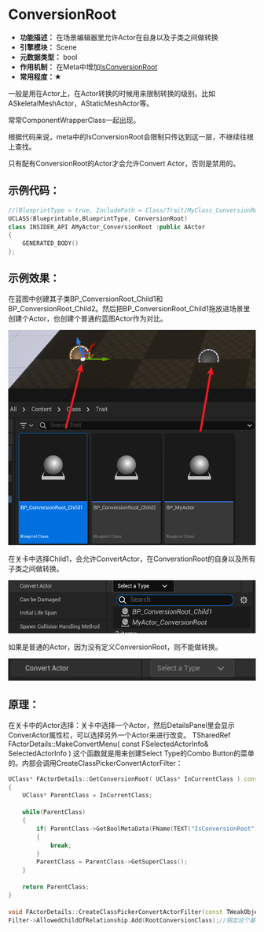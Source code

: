 # ConversionRoot

- **功能描述：**  在场景编辑器里允许Actor在自身以及子类之间做转换
- **引擎模块：** Scene
- **元数据类型：** bool
- **作用机制：** 在Meta中增加[IsConversionRoot](../../../../Meta/Blueprint/IsConversionRoot.md)
- **常用程度：★**

一般是用在Actor上，在Actor转换的时候用来限制转换的级别。比如ASkeletalMeshActor，AStaticMeshActor等。

常常ComponentWrapperClass一起出现。

根据代码来说，meta中的IsConversionRoot会限制只传达到这一层，不继续往根上查找。

只有配有ConversionRoot的Actor才会允许Convert Actor，否则是禁用的。

## 示例代码：

```cpp
//(BlueprintType = true, IncludePath = Class/Trait/MyClass_ConversionRoot.h, IsBlueprintBase = true, IsConversionRoot = true, ModuleRelativePath = Class/Trait/MyClass_ConversionRoot.h)
UCLASS(Blueprintable,BlueprintType, ConversionRoot)
class INSIDER_API AMyActor_ConversionRoot :public AActor
{
	GENERATED_BODY()
};

```

## 示例效果：

在蓝图中创建其子类BP_ConversionRoot_Child1和BP_ConversionRoot_Child2。然后把BP_ConversionRoot_Child1拖放进场景里创建个Actor，也创建个普通的蓝图Actor作为对比。

![Untitled](Untitled.png)

在关卡中选择Child1，会允许ConvertActor，在ConverstionRoot的自身以及所有子类之间做转换。

![Untitled](Untitled%201.png)

如果是普通的Actor，因为没有定义ConversionRoot，则不能做转换。

![Untitled](Untitled%202.png)

## 原理：

在关卡中的Actor选择：关卡中选择一个Actor，然后DetailsPanel里会显示ConverActor属性栏，可以选择另外一个Actor来进行改变。
TSharedRef<SWidget> FActorDetails::MakeConvertMenu( const FSelectedActorInfo& SelectedActorInfo )
这个函数就是用来创建Select Type的Combo Button的菜单的。内部会调用CreateClassPickerConvertActorFilter：

```cpp
UClass* FActorDetails::GetConversionRoot( UClass* InCurrentClass ) const
{
	UClass* ParentClass = InCurrentClass;

	while(ParentClass)
	{
		if( ParentClass->GetBoolMetaData(FName(TEXT("IsConversionRoot"))) )
		{
			break;
		}
		ParentClass = ParentClass->GetSuperClass();
	}

	return ParentClass;
}

void FActorDetails::CreateClassPickerConvertActorFilter(const TWeakObjectPtr<AActor> ConvertActor, class FClassViewerInitializationOptions* ClassPickerOptions)
Filter->AllowedChildOfRelationship.Add(RootConversionClass);//限定这个基类以下的其他子类

```